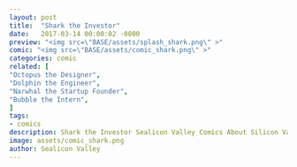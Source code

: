 ```yaml
---
layout: post
title:  "Shark the Investor"
date:   2017-03-14 00:00:02 -0800
preview: "<img src=\"BASE/assets/splash_shark.png\" >"
comic: "<img src=\"BASE/assets/comic_shark.png\" >"
categories: comic
related: [
"Octopus the Designer",
"Dolphin the Engineer",
"Narwhal the Startup Founder",
"Bubble the Intern",
]
tags:
- comics
description: Shark the Investor Sealicon Valley Comics About Silicon Valley
image: assets/comic_shark.png
author: Sealicon Valley
---
```


